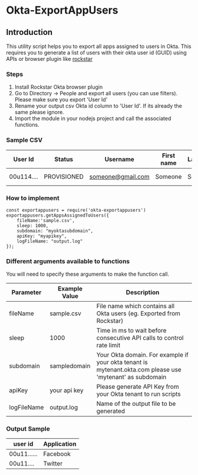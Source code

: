 # Okta-ExportAppUsers

## Introduction
This utility script helps you to export all apps assigned to users in Okta. This requires you to generate a list of users with their okta user id (GUID) using APIs or browser plugin like [rockstar](https://chrome.google.com/webstore/detail/rockstar/chjepkekmhealpjipcggnfepkkfeimbd)

### Steps
1. Install Rockstar Okta browser plugin
2. Go to Directory -> People and export all users (you can use filters). Please make sure you export 'User Id'
3. Rename your output csv Okta id column to 'User Id'. If its already the same please ignore.
4. Import the module in your nodejs project and call the associated functions.

### Sample CSV
|User Id|Status|Username|First name|Last name|Primary email|Title|
|-------|------|--------|----------|---------|-------------|-----|
|00u114....|PROVISIONED|someone@gmail.com|Someone|Something|someone@gmail.com|Helpdesk admin|

### How to implement
```
const exportappusers = require('okta-exportappusers')
exportappusers.getAppsAssignedToUsers({
    fileName:'sample.csv',
    sleep: 1000,
    subdomain: "myoktasubdomain",
    apiKey: "myapikey",
    logFileName: "output.log"
});
```
### Different arguments available to functions
You will need to specify these arguments to make the function call.

|Parameter|Example Value|Description|
|---------|-------------|-----------|
|fileName|sample.csv|File name which contains all Okta users (eg. Exported from Rockstar)|
|sleep|1000|Time in ms to wait before consecutive API calls to control rate limit|
|subdomain|sampledomain|Your Okta domain. For example if your okta tenant is mytenant.okta.com please use 'mytenant' as subdomain|
|apiKey|your api key|Please generate API Key from your Okta tenant to run scripts|
|logFileName|output.log|Name of the output file to be generated|

### Output Sample
|user id|Application|
|--------------------|---------------------|
|00u11......|Facebook|
|00u11....|Twitter|
